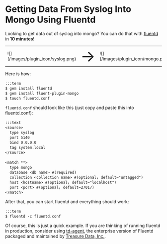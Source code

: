 # Getting Data From Syslog Into Mongo Using Fluentd

Looking to get data out of syslog into mongo? You can do that with [fluentd](//fluentd.org) in **10 minutes**!

<table>
  <td>![](/images/plugin_icon/syslog.png)</td>
  <td><span style="font-size:50px">&#8594;</span></td>
  <td>![](/images/plugin_icon/mongo.png)</td>
</table>

Here is how:

    :::term
    $ gem install fluentd
    $ gem install fluent-plugin-mongo
    $ touch fluentd.conf

`fluentd.conf` should look like this (just copy and paste this into fluentd.conf):

    :::text
    <source>
      type syslog
      port 5140
      bind 0.0.0.0
      tag system.local
    </source>

    <match **>
      type mongo
      database <db name> #(required)
      collection <collection name> #(optional; default="untagged")
      host <hostname> #(optional; default="localhost")
      port <port> #(optional; default=27017)
    </match>

After that, you can start fluentd and everything should work:

    :::term
    $ fluentd -c fluentd.conf

Of course, this is just a quick example. If you are thinking of running fluentd in production, consider using [td-agent](//docs.treasure-data.com/articles/td-agent), the enterprise version of Fluentd packaged and maintained by [Treasure Data, Inc.](//www.treasure-data.com).
